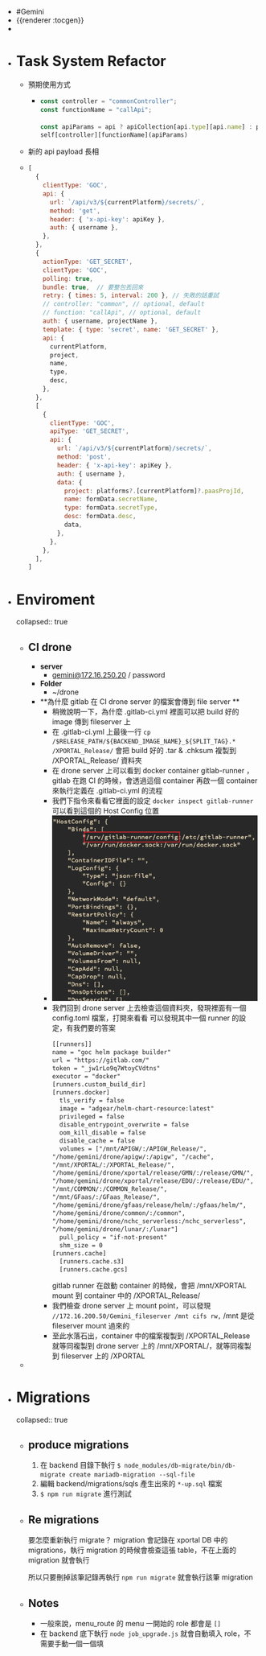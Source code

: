 - #Gemini
- {{renderer :tocgen}}
-
- # Task System Refactor
	- 預期使用方式
		- ```javascript
		  const controller = "commonController";
		  const functionName = "callApi";
		  
		  const apiParams = api ? apiCollection[api.type][api.name] : params;
		  self[controller][functionName](apiParams)
		  
		  
		  ```
	- 新的 api payload 長相
	- ```javascript
	  [
	    {
	      clientType: 'GOC',
	      api: {
	        url: `/api/v3/${currentPlatform}/secrets/`,
	        method: 'get',
	        header: { 'x-api-key': apiKey },
	        auth: { username },
	      },
	    },
	    {
	      actionType: 'GET_SECRET',
	      clientType: 'GOC',
	      polling: true,
	      bundle: true,  // 要整包丟回來
	      retry: { times: 5, interval: 200 }, // 失敗的話重試
	      // controller: "common", // optional, default
	      // function: "callApi", // optional, default
	      auth: { username, projectName },
	      template: { type: 'secret', name: 'GET_SECRET' },
	      api: {
	        currentPlatform,
	        project,
	        name,
	        type,
	        desc,
	      },
	    },
	    [
	      {
	        clientType: 'GOC',
	        apiType: 'GET_SECRET',
	        api: {
	          url: `/api/v3/${currentPlatform}/secrets/`,
	          method: 'post',
	          header: { 'x-api-key': apiKey },
	          auth: { username },
	          data: {
	            project: platforms?.[currentPlatform]?.paasProjId,
	            name: formData.secretName,
	            type: formData.secretType,
	            desc: formData.desc,
	            data,
	          },
	        },
	      },
	    ],
	  ]
	  ```
- # Enviroment
  collapsed:: true
	- ## CI drone
		- **server**
			- gemini@172.16.250.20 / password
		- **Folder**
			- ~/drone
		- **為什麼 gitlab 在 CI drone server 的檔案會傳到 file server **
			- 稍微說明一下，為什麼 .gitlab-ci.yml 裡面可以把 build 好的 image 傳到 fileserver 上
			- 在 .gitlab-ci.yml 上最後一行
			  `cp /$RELEASE_PATH/${BACKEND_IMAGE_NAME}_${SPLIT_TAG}.* /XPORTAL_Release/`
			  會把 build 好的 .tar & .chksum 複製到 /XPORTAL_Release/ 資料夾
			- 在 drone server 上可以看到 docker container gitlab-runner ，gitlab 在跑 CI 的時候，會透過這個 container 再啟一個 container 來執行定義在 .gitlab-ci.yml 的流程
			- 我們下指令來看看它裡面的設定 `docker inspect gitlab-runner`
			  可以看到這個的 Host Config 位置
			- ![image.png](../assets/image_1657159066036_0.png)
			- 我們回到 drone server 上去檢查這個資料夾，發現裡面有一個 config.toml 檔案，打開來看看
			  可以發現其中一個 runner 的設定，有我們要的答案
			  ```
			  [[runners]]
			  name = "goc helm package builder"
			  url = "https://gitlab.com/"
			  token = "_jw1rLo9q7WtoyCVdtns"
			  executor = "docker"
			  [runners.custom_build_dir]
			  [runners.docker]
			    tls_verify = false
			    image = "adgear/helm-chart-resource:latest"
			    privileged = false
			    disable_entrypoint_overwrite = false
			    oom_kill_disable = false
			    disable_cache = false
			    volumes = ["/mnt/APIGW/:/APIGW_Release/", "/home/gemini/drone/apigw/:/apigw", "/cache", "/mnt/XPORTAL/:/XPORTAL_Release/", "/home/gemini/drone/xportal/release/GMN/:/release/GMN/", "/home/gemini/drone/xportal/release/EDU/:/release/EDU/", "/mnt/COMMON/:/COMMON_Release/", "/mnt/GFaas/:/GFaas_Release/", "/home/gemini/drone/gfaas/release/helm/:/gfaas/helm/", "/home/gemini/drone/common/:/common", "/home/gemini/drone/nchc_serverless:/nchc_serverless", "/home/gemini/drone/lunar/:/lunar"]
			    pull_policy = "if-not-present"
			    shm_size = 0
			  [runners.cache]
			    [runners.cache.s3]
			    [runners.cache.gcs]
			  ```
			  gitlab runner 在啟動 container 的時候，會把 /mnt/XPORTAL mount 到 container 中的 /XPORTAL_Release/
			- 我們檢查 drone server 上 mount point，可以發現
			  `//172.16.200.50/Gemini_fileserver /mnt cifs rw,`
			  /mnt 是從 fileserver mount 過來的
			- 至此水落石出，container 中的檔案複製到 /XPORTAL_Release 就等同複製到 drone server 上的 /mnt/XPORTAL/，就等同複製到 fileserver 上的 /XPORTAL
	-
- # Migrations
  collapsed:: true
	- ##  produce migrations
	  1. 在 backend 目錄下執行
	  	`$ node_modules/db-migrate/bin/db-migrate create mariadb-migration --sql-file`
	  2. 編輯 backend/migrations/sqls 產生出來的 `*-up.sql` 檔案
	  3. `$ npm run migrate` 進行測試
	- ## Re migrations
	  要怎麼重新執行 migrate？
	  migration 會記錄在 xportal DB 中的 migrations，執行 migration 的時候會檢查這張 table，不在上面的 migration 就會執行
	  
	  所以只要刪掉該筆記錄再執行 `npm run migrate` 就會執行該筆 migration
	- ## Notes
		- 一般來說，menu_route 的 menu 一開始的 role 都會是 `[]`
		- 在 backend 底下執行 `node job_upgrade.js` 就會自動填入 role，不需要手動一個一個填
